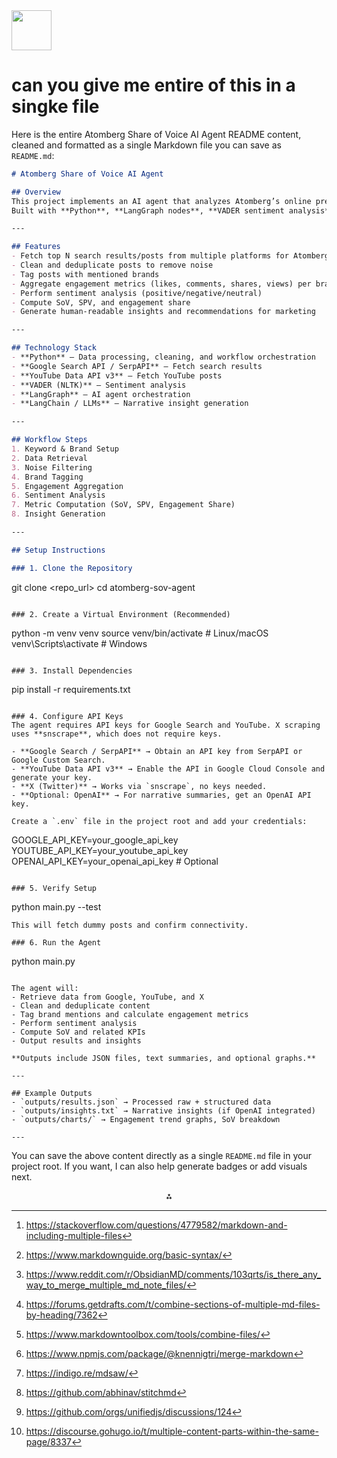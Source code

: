 <img src="https://r2cdn.perplexity.ai/pplx-full-logo-primary-dark%402x.png" style="height:64px;margin-right:32px"/>

# can you give me entire of this in a singke file

Here is the entire Atomberg Share of Voice AI Agent README content, cleaned and formatted as a single Markdown file you can save as `README.md`:

```markdown
# Atomberg Share of Voice AI Agent

## Overview
This project implements an AI agent that analyzes Atomberg’s online presence for "smart fans" across **Google** and **YouTube**. The agent quantifies **Share of Voice (SoV)**, **Share of Positive Voice (SPV)**, engagement metrics, and generates actionable marketing insights.  
Built with **Python**, **LangGraph nodes**, **VADER sentiment analysis**, and **LLM integration** for narrative insights.

---

## Features
- Fetch top N search results/posts from multiple platforms for Atomberg and competitors (Crompton, Havells, Orient, Bajaj, Polycab, Usha)  
- Clean and deduplicate posts to remove noise  
- Tag posts with mentioned brands  
- Aggregate engagement metrics (likes, comments, shares, views) per brand  
- Perform sentiment analysis (positive/negative/neutral)  
- Compute SoV, SPV, and engagement share  
- Generate human-readable insights and recommendations for marketing  

---

## Technology Stack
- **Python** – Data processing, cleaning, and workflow orchestration  
- **Google Search API / SerpAPI** – Fetch search results  
- **YouTube Data API v3** – Fetch YouTube posts  
- **VADER (NLTK)** – Sentiment analysis  
- **LangGraph** – AI agent orchestration  
- **LangChain / LLMs** – Narrative insight generation  

---

## Workflow Steps
1. Keyword & Brand Setup  
2. Data Retrieval  
3. Noise Filtering  
4. Brand Tagging  
5. Engagement Aggregation  
6. Sentiment Analysis  
7. Metric Computation (SoV, SPV, Engagement Share)  
8. Insight Generation  

---

## Setup Instructions

### 1. Clone the Repository
```

git clone <repo_url>
cd atomberg-sov-agent

```

### 2. Create a Virtual Environment (Recommended)
```

python -m venv venv
source venv/bin/activate       \# Linux/macOS
venv\Scripts\activate          \# Windows

```

### 3. Install Dependencies
```

pip install -r requirements.txt

```

### 4. Configure API Keys  
The agent requires API keys for Google Search and YouTube. X scraping uses **snscrape**, which does not require keys.

- **Google Search / SerpAPI** → Obtain an API key from SerpAPI or Google Custom Search.  
- **YouTube Data API v3** → Enable the API in Google Cloud Console and generate your key.  
- **X (Twitter)** → Works via `snscrape`, no keys needed.  
- **Optional: OpenAI** → For narrative summaries, get an OpenAI API key.

Create a `.env` file in the project root and add your credentials:
```

GOOGLE_API_KEY=your_google_api_key
YOUTUBE_API_KEY=your_youtube_api_key
OPENAI_API_KEY=your_openai_api_key   \# Optional

```

### 5. Verify Setup
```

python main.py --test

```
This will fetch dummy posts and confirm connectivity.

### 6. Run the Agent
```

python main.py

```

The agent will:
- Retrieve data from Google, YouTube, and X  
- Clean and deduplicate content  
- Tag brand mentions and calculate engagement metrics  
- Perform sentiment analysis  
- Compute SoV and related KPIs  
- Output results and insights  

**Outputs include JSON files, text summaries, and optional graphs.**

---

## Example Outputs
- `outputs/results.json` → Processed raw + structured data  
- `outputs/insights.txt` → Narrative insights (if OpenAI integrated)  
- `outputs/charts/` → Engagement trend graphs, SoV breakdown  

---
```

You can save the above content directly as a single `README.md` file in your project root.
If you want, I can also help generate badges or add visuals next.
<span style="display:none">[^1][^10][^2][^3][^4][^5][^6][^7][^8][^9]</span>

<div style="text-align: center">⁂</div>

[^1]: https://stackoverflow.com/questions/4779582/markdown-and-including-multiple-files

[^2]: https://www.reddit.com/r/ObsidianMD/comments/103qrts/is_there_any_way_to_merge_multiple_md_note_files/

[^3]: https://forums.getdrafts.com/t/combine-sections-of-multiple-md-files-by-heading/7362

[^4]: https://www.markdowntoolbox.com/tools/combine-files/

[^5]: https://www.npmjs.com/package/@knennigtri/merge-markdown

[^6]: https://indigo.re/mdsaw/

[^7]: https://github.com/abhinav/stitchmd

[^8]: https://github.com/orgs/unifiedjs/discussions/124

[^9]: https://discourse.gohugo.io/t/multiple-content-parts-within-the-same-page/8337

[^10]: https://www.markdownguide.org/basic-syntax/


